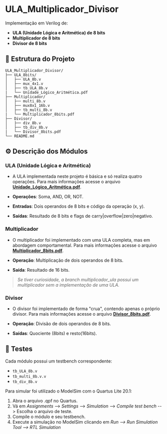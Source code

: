 # ULA\_Multiplicador\_Divisor

Implementação em Verilog de:

* **ULA (Unidade Lógica e Aritmética) de 8 bits**
* **Multiplicador de 8 bits**
* **Divisor de 8 bits**

## 📁 Estrutura do Projeto

```
ULA_Multiplicador_Divisor/
├── ULA_8bits/
│   ├── ULA_8b.v
│   ├── mux_4x1.v
│   ├── tb_ULA_8b.v
|   └── Unidade_Lógico_Aritmética.pdf
├── Multiplicador/
│   ├── multi_8b.v
│   ├── mux8x1_16b.v
│   ├── tb_multi_8b.v
|   └── Multiplicador_8bits.pdf
├── Divisor/
│   ├── div_8b.v
│   ├── tb_div_8b.v
|   └── Divisor_8bits.pdf
└── README.md
```

## ⚙️ Descrição dos Módulos

### ULA (Unidade Lógica e Aritmética)

* A ULA implementada neste projeto é básica e só realiza quatro operações. Para mais informações acesse o arquivo **[Unidade_Lógico_Aritmética.pdf](https://github.com/RaffaellaSantos/ULA_Multiplicador_Divisor/blob/main/ULA_8bits/Unidade_Lógico_Aritmética.pdf)**.

* **Operações**: Soma, AND, OR, NOT.
* **Entradas**: Dois operandos de 8 bits e código da operação (x, y).
* **Saídas**: Resultado de 8 bits e flags de carry|overflow|zero|negativo.

### Multiplicador

* O multiplicador foi implementado com uma ULA completa, mas em abordagem comportamental. Para mais informações acesse o arquivo **[Multiplicador_8bits.pdf](https://github.com/RaffaellaSantos/ULA_Multiplicador_Divisor/blob/main/Multiplicador/Multiplicador_8bits.pdf)**.

* **Operação**: Multiplicação de dois operandos de 8 bits.
* **Saída**: Resultado de 16 bits.

> *Se tiver curiosidade, a branch multiplicador_ula possui um multiplicador sem a implementação de uma ULA.*

### Divisor
* O divisor foi implementado de forma "crua", contendo apenas o próprio divisor. Para mais informações acesse o arquivo **[Divisor_8bits.pdf](https://github.com/RaffaellaSantos/ULA_Multiplicador_Divisor/blob/main/Divisor/Divisor_8bits.pdf)**.

* **Operação**: Divisão de dois operandos de 8 bits.
* **Saídas**: Quociente (8bits) e resto(16bits).

## 🧪 Testes

Cada módulo possui um testbench correspondente:

* `tb_ULA_8b.v`
* `tb_multi_8b.v.v`
* `tb_div_8b.v`

Para simular foi utilizado o ModelSim com o Quartus Lite 20.1:

1. Abra o arquivo .qpf no Quartus.
2. Vá em *Assignments* --> *Settings* --> *Simulation* --> *Compile test bench* --> Escolha o arquivo de teste.
3. Compile o módulo e seu testbench.
4. Execute a simulação no ModelSim clicando em *Run --> Run Simulation Tool --> RTL Simulation*
